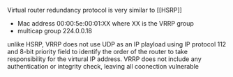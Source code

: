 Virtual router redundancy protocol is very similar to [[HSRP]]
- Mac address 00:00:5e:00:01:XX where XX is the VRRP group 
- multicap group 224.0.0.18

unlike HSRP, VRRP does not use UDP as an IP playload using IP protocol 112 and 8-bit priority field to identify the order of the router to take responsibility for the virtural IP address. 
VRRP does not include any authentication or integrity check, leaving all coonection vulnerable 
